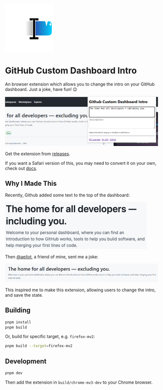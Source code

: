 <img src="./assets/icon.png" alt="the icon of the extension" height="160">

# GitHub Custom Dashboard Intro

An browser extension which allows you to change the intro on your GitHub dashboard. Just a joke, have fun! 😉

![A preview screenshot of the extension](./screenshots/extension-preview.png)

Get the extension from [releases](https://github.com/MrWillCom/github-custom-dashboard-intro/releases).

If you want a Safari version of this, you may need to convert it on your own, check out [docs](https://github.com/MrWillCom/github-custom-dashboard-intro/releases).

## Why I Made This

Recently, Github added some text to the top of the dashboard:

![The intro text at the top of the dashboard](./screenshots/intro-original.png)

Then [@aeilot](https://github.com/aeilot), a friend of mine, sent me a joke:

![The intro text, but edited](./screenshots/intro-joke.png)

This inspired me to make this extension, allowing users to change the intro, and save the state.

## Building

```sh
pnpm install
pnpm build
```

Or, build for specific target, e.g. `firefox-mv2`:

```sh
pnpm build --target=firefox-mv2
```

## Development

```sh
pnpm dev
```

Then add the extension in `build/chrome-mv3-dev` to your Chrome browser.
